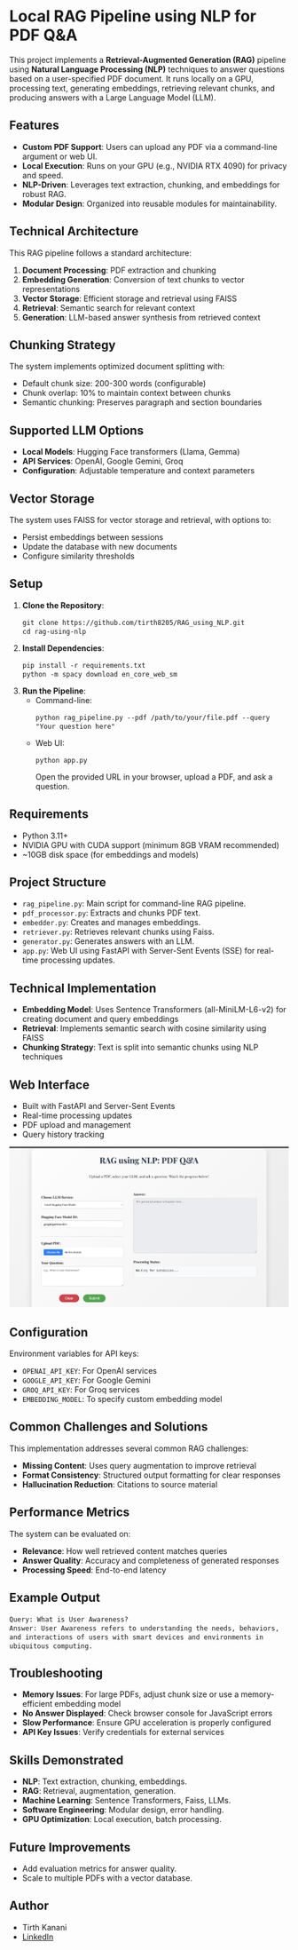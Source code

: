 # Local RAG Pipeline using NLP for PDF Q&A

This project implements a **Retrieval-Augmented Generation (RAG)** pipeline using **Natural Language Processing (NLP)** techniques to answer questions based on a user-specified PDF document. It runs locally on a GPU, processing text, generating embeddings, retrieving relevant chunks, and producing answers with a Large Language Model (LLM).

## Features
- **Custom PDF Support**: Users can upload any PDF via a command-line argument or web UI.
- **Local Execution**: Runs on your GPU (e.g., NVIDIA RTX 4090) for privacy and speed.
- **NLP-Driven**: Leverages text extraction, chunking, and embeddings for robust RAG.
- **Modular Design**: Organized into reusable modules for maintainability.

## Technical Architecture

This RAG pipeline follows a standard architecture:

1. **Document Processing**: PDF extraction and chunking
2. **Embedding Generation**: Conversion of text chunks to vector representations
3. **Vector Storage**: Efficient storage and retrieval using FAISS
4. **Retrieval**: Semantic search for relevant context
5. **Generation**: LLM-based answer synthesis from retrieved context

## Chunking Strategy

The system implements optimized document splitting with:
- Default chunk size: 200-300 words (configurable)
- Chunk overlap: 10% to maintain context between chunks
- Semantic chunking: Preserves paragraph and section boundaries

## Supported LLM Options

- **Local Models**: Hugging Face transformers (Llama, Gemma)
- **API Services**: OpenAI, Google Gemini, Groq
- **Configuration**: Adjustable temperature and context parameters

## Vector Storage

The system uses FAISS for vector storage and retrieval, with options to:
- Persist embeddings between sessions
- Update the database with new documents
- Configure similarity thresholds

## Setup
1. **Clone the Repository**:
   ```
   git clone https://github.com/tirth8205/RAG_using_NLP.git
   cd rag-using-nlp
   ```
2. **Install Dependencies**:
   ```
   pip install -r requirements.txt
   python -m spacy download en_core_web_sm
   ```
3. **Run the Pipeline**:
   - Command-line:
     ```
     python rag_pipeline.py --pdf /path/to/your/file.pdf --query "Your question here"
     ```
   - Web UI:
     ```
     python app.py
     ```
     Open the provided URL in your browser, upload a PDF, and ask a question.

## Requirements
- Python 3.11+
- NVIDIA GPU with CUDA support (minimum 8GB VRAM recommended)
- ~10GB disk space (for embeddings and models)

## Project Structure
- `rag_pipeline.py`: Main script for command-line RAG pipeline.
- `pdf_processor.py`: Extracts and chunks PDF text.
- `embedder.py`: Creates and manages embeddings.
- `retriever.py`: Retrieves relevant chunks using Faiss.
- `generator.py`: Generates answers with an LLM.
- `app.py`: Web UI using FastAPI with Server-Sent Events (SSE) for real-time processing updates.

## Technical Implementation
- **Embedding Model**: Uses Sentence Transformers (all-MiniLM-L6-v2) for creating document and query embeddings
- **Retrieval**: Implements semantic search with cosine similarity using FAISS
- **Chunking Strategy**: Text is split into semantic chunks using NLP techniques

## Web Interface

- Built with FastAPI and Server-Sent Events
- Real-time processing updates
- PDF upload and management
- Query history tracking

![Web Interface Screenshot](Images/UI.png)

## Configuration

Environment variables for API keys:
- `OPENAI_API_KEY`: For OpenAI services
- `GOOGLE_API_KEY`: For Google Gemini
- `GROQ_API_KEY`: For Groq services
- `EMBEDDING_MODEL`: To specify custom embedding model

## Common Challenges and Solutions

This implementation addresses several common RAG challenges:

- **Missing Content**: Uses query augmentation to improve retrieval
- **Format Consistency**: Structured output formatting for clear responses
- **Hallucination Reduction**: Citations to source material

## Performance Metrics

The system can be evaluated on:
- **Relevance**: How well retrieved content matches queries
- **Answer Quality**: Accuracy and completeness of generated responses
- **Processing Speed**: End-to-end latency

## Example Output
```
Query: What is User Awareness?
Answer: User Awareness refers to understanding the needs, behaviors, and interactions of users with smart devices and environments in ubiquitous computing.
```

## Troubleshooting

- **Memory Issues**: For large PDFs, adjust chunk size or use a memory-efficient embedding model
- **No Answer Displayed**: Check browser console for JavaScript errors
- **Slow Performance**: Ensure GPU acceleration is properly configured
- **API Key Issues**: Verify credentials for external services

## Skills Demonstrated
- **NLP**: Text extraction, chunking, embeddings.
- **RAG**: Retrieval, augmentation, generation.
- **Machine Learning**: Sentence Transformers, Faiss, LLMs.
- **Software Engineering**: Modular design, error handling.
- **GPU Optimization**: Local execution, batch processing.

## Future Improvements
- Add evaluation metrics for answer quality.
- Scale to multiple PDFs with a vector database.

## Author
- Tirth Kanani
- [LinkedIn](https://www.linkedin.com/in/tirthkanani/)
